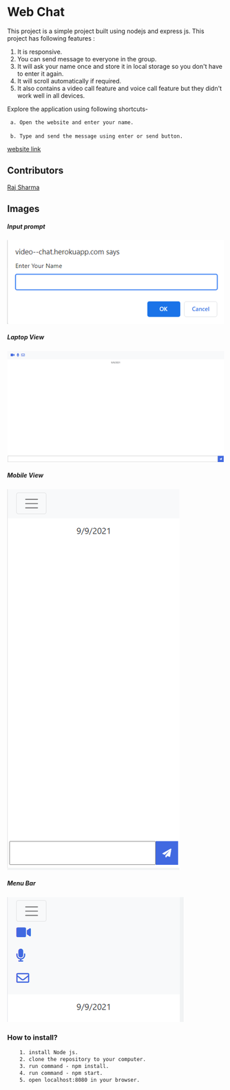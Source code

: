 # Web Chat

This project is a simple project built using nodejs and express js. This project has following features :

1. It is responsive.
2. You can send message to everyone in the group. 
3. It will ask your name once and store it in local storage so you don't have to enter it again.
4. It will scroll automatically if required.
5. It also contains a video call feature and voice call feature but they didn't work well in all devices.

  Explore the application using following shortcuts-

     a. Open the website and enter your name.
  
     b. Type and send the message using enter or send button.

<a href="https://video--chat.herokuapp.com">website link</a>

## Contributors

<a href="https://github.com/rajsharma2407/">Raj Sharma</a>

## Images
##### Input prompt
<img src="https://raw.githubusercontent.com/rajsharma2407/Web-Chat/main/input-name.png" alt="input field"/>

##### Laptop View
<img src="https://raw.githubusercontent.com/rajsharma2407/Web-Chat/main/laptop-view.png" alt="laptop view"/>

##### Mobile View
<img src="https://raw.githubusercontent.com/rajsharma2407/Web-Chat/main/mobile-view.png" alt="mobile view"/>

##### Menu Bar
<img src="https://raw.githubusercontent.com/rajsharma2407/Web-Chat/main/menu-bar.png" alt="menu bar"/>

### How to install?
        1. install Node js.
        2. clone the repository to your computer.
        3. run command - npm install.
        4. run command - npm start.
        5. open localhost:8080 in your browser.
